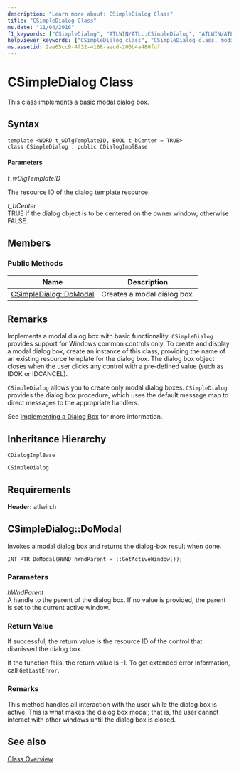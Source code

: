 ```yaml
---
description: "Learn more about: CSimpleDialog Class"
title: "CSimpleDialog Class"
ms.date: "11/04/2016"
f1_keywords: ["CSimpleDialog", "ATLWIN/ATL::CSimpleDialog", "ATLWIN/ATL::CSimpleDialog::DoModal"]
helpviewer_keywords: ["CSimpleDialog class", "CSimpleDialog class, modal dialog boxes in ATL", "dialog boxes, modal", "modal dialog boxes, ATL"]
ms.assetid: 2ae65cc9-4f32-4168-aecd-200b4a480fdf
---
```

# CSimpleDialog Class

This class implements a basic modal dialog box.

## Syntax

```
template <WORD t_wDlgTemplateID, BOOL t_bCenter = TRUE>
class CSimpleDialog : public CDialogImplBase
```

#### Parameters

*t_wDlgTemplateID*

The resource ID of the dialog template resource.

*t_bCenter*<br/>
TRUE if the dialog object is to be centered on the owner window; otherwise FALSE.

## Members

### Public Methods

|Name|Description|
|----------|-----------------|
|[CSimpleDialog::DoModal](#domodal)|Creates a modal dialog box.|

## Remarks

Implements a modal dialog box with basic functionality. `CSimpleDialog` provides support for Windows common controls only. To create and display a modal dialog box, create an instance of this class, providing the name of an existing resource template for the dialog box. The dialog box object closes when the user clicks any control with a pre-defined value (such as IDOK or IDCANCEL).

`CSimpleDialog` allows you to create only modal dialog boxes. `CSimpleDialog` provides the dialog box procedure, which uses the default message map to direct messages to the appropriate handlers.

See [Implementing a Dialog Box](../../atl/implementing-a-dialog-box.md) for more information.

## Inheritance Hierarchy

`CDialogImplBase`

`CSimpleDialog`

## Requirements

**Header:** atlwin.h

## <a name="domodal"></a> CSimpleDialog::DoModal

Invokes a modal dialog box and returns the dialog-box result when done.

```
INT_PTR DoModal(HWND hWndParent = ::GetActiveWindow());
```

### Parameters

*hWndParent*<br/>
A handle to the parent of the dialog box. If no value is provided, the parent is set to the current active window.

### Return Value

If successful, the return value is the resource ID of the control that dismissed the dialog box.

If the function fails, the return value is -1. To get extended error information, call `GetLastError`.

### Remarks

This method handles all interaction with the user while the dialog box is active. This is what makes the dialog box modal; that is, the user cannot interact with other windows until the dialog box is closed.

## See also

[Class Overview](../../atl/atl-class-overview.md)
